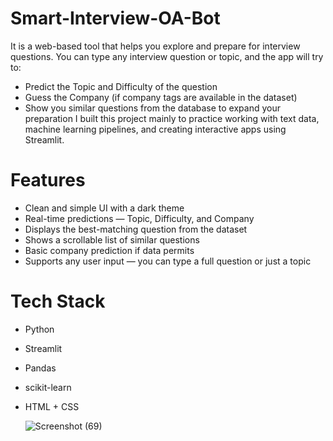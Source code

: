 # Smart-Interview-OA-Bot
It is a web-based tool that helps you explore and prepare for interview questions.
You can type any interview question or topic, and the app will try to:
 - Predict the Topic and Difficulty of the question
 - Guess the Company (if company tags are available in the dataset)
 - Show you similar questions from the database to expand your preparation
I built this project mainly to practice working with text data, machine learning pipelines, and creating interactive apps using Streamlit.


# Features
 - Clean and simple UI with a dark theme
 - Real-time predictions — Topic, Difficulty, and Company
 - Displays the best-matching question from the dataset
 - Shows a scrollable list of similar questions
 - Basic company prediction if data permits
 - Supports any user input — you can type a full question or just a topic


# Tech Stack
 - Python
 - Streamlit
 - Pandas
 - scikit-learn
 - HTML + CSS

   ![Screenshot (69)](https://github.com/user-attachments/assets/10a92eda-eb53-45f9-9e08-c1ac1805b9db)
   
   
